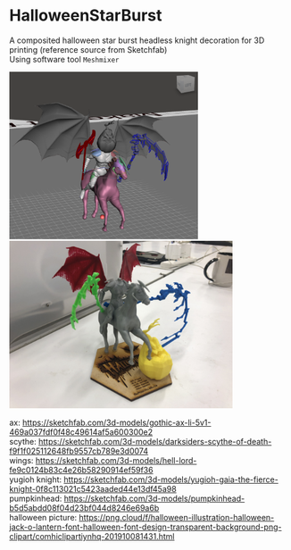 # HalloweenStarBurst
A composited halloween star burst headless knight decoration for 3D printing (reference source from Sketchfab)  
Using software tool ```Meshmixer```   

<img src="https://raw.githubusercontent.com/shannon112/HalloweenStarBurst/master/doc/composited_model.png" height=300/> <img src="https://raw.githubusercontent.com/shannon112/HalloweenStarBurst/master/result/demo.JPG" height=300/>

ax: https://sketchfab.com/3d-models/gothic-ax-li-5v1-469a037fdf0f48c49614af5a600300e2  
scythe: https://sketchfab.com/3d-models/darksiders-scythe-of-death-f9f1f025112648fb9557cb789e3d0074  
wings: https://sketchfab.com/3d-models/hell-lord-fe9c0124b83c4e26b58290914ef59f36  
yugioh knight: https://sketchfab.com/3d-models/yugioh-gaia-the-fierce-knight-0f8c113021c5423aaded44e13df45a98  
pumpkinhead: https://sketchfab.com/3d-models/pumpkinhead-b5d5abdd08f04d23bf044d8246e69a6b  
halloween picture: https://png.cloud/f/halloween-illustration-halloween-jack-o-lantern-font-halloween-font-design-transparent-background-png-clipart/comhiclipartiynhq-201910081431.html

